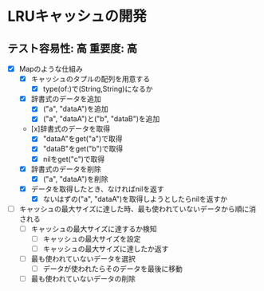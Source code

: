 # LRUキャッシュの開発

## テスト容易性: 高 重要度: 高
- [x] Mapのような仕組み
    - [x] キャッシュのタプルの配列を用意する
        - [x] type(of:)で(String,String)になるか
    - [x] 辞書式のデータを追加
        - [x] ("a", "dataA")を追加
        - [x] ("a", "dataA")と("b", "dataB")を追加
    - [x]辞書式のデータを取得
        - [x] "dataA"をget("a")で取得
        - [x] "dataB"をget("b")で取得
        - [x] nilをget("c")で取得
    - [x] 辞書式のデータを削除
        - [x] ("a", "dataA")を削除
    - [x] データを取得したとき、なければnilを返す
        - [x] ないはずの("a", "dataA")を取得しようとしたらnilを返すか

- [ ] キャッシュの最大サイズに達した時、最も使われていないデータから順に消される
    - [ ] キャッシュの最大サイズに達するか検知
        - [ ] キャッシュの最大サイズを設定
        - [ ] キャッシュの最大サイズに達したか返す
    - [ ] 最も使われていないデータを選択
        - [ ] データが使われたらそのデータを最後に移動
    - [ ] 最も使われていないデータの削除
